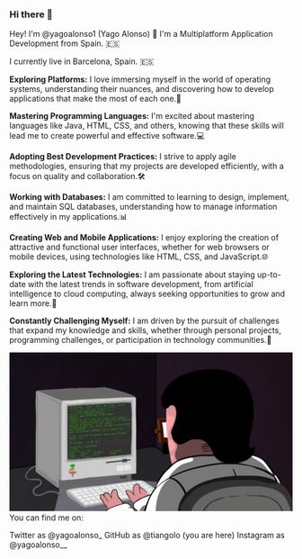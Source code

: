 ### Hi there 👋
Hey! I'm @yagoalonso1 (Yago Alonso) 👋
I'm a Multiplatform Application Development from Spain. 🇪🇸​

I currently live in Barcelona, Spain. 🇪🇸​

**Exploring Platforms:** I love immersing myself in the world of operating systems, understanding their nuances, and discovering how to develop applications that make the most of each one.📱

**Mastering Programming Languages:** I'm excited about mastering languages like Java, HTML, CSS, and others, knowing that these skills will lead me to create powerful and effective software.💻 

**Adopting Best Development Practices:** I strive to apply agile methodologies, ensuring that my projects are developed efficiently, with a focus on quality and collaboration.🛠️ 

**Working with Databases:** I am committed to learning to design, implement, and maintain SQL databases, understanding how to manage information effectively in my applications.📊 

**Creating Web and Mobile Applications:** I enjoy exploring the creation of attractive and functional user interfaces, whether for web browsers or mobile devices, using technologies like HTML, CSS, and JavaScript.🌐 

**Exploring the Latest Technologies:** I am passionate about staying up-to-date with the latest trends in software development, from artificial intelligence to cloud computing, always seeking opportunities to grow and learn more.🔧 

**Constantly Challenging Myself:** I am driven by the pursuit of challenges that expand my knowledge and skills, whether through personal projects, programming challenges, or participation in technology communities.🌟 



![gif programando](https://github.com/yagoalonso1/yagoalonso1/blob/main/programming.gif)
You can find me on:


Twitter as @yagoalonso_
GitHub as @tiangolo (you are here)
Instagram as @yagoalonso__
